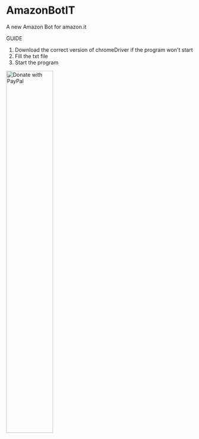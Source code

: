 # AmazonBotIT
A new Amazon Bot for amazon.it

GUIDE
1. Download the correct version of chromeDriver if the program won't start
2. Fill the txt file
3. Start the program

<a href="https://www.paypal.com/cgi-bin/webscr?cmd=_s-xclick&hosted_button_id=29C8HAWPTVRGE">
  <img style="width:50%" src="https://raw.githubusercontent.com/stefan-niedermann/paypal-donate-button/master/paypal-donate-button.png" alt="Donate with PayPal" />
</a>

